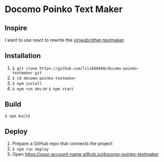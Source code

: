 # Docomo Poinko Text Maker

## Inspire
I want to use react to rewrite the [yinwubrother-textmaker](https://github.com/r3850355/yinwubrother-textmaker).

## Installation

1. `$ git clone https://github.com/lili668668/docomo-poinko-textmaker.git`
2. `$ cd docomo-poinko-textmaker`
3. `$ npm install`
4. `$ npm run dev` or `$ npm start`

## Build

`$ npm build`

## Deploy

1. Prepare a GitHub repo that connects the project
2. `$ npm run deploy`
3. Open https://your-account-name.github.io/docomo-poinko-textmaker
